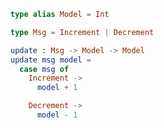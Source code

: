 ```elm
type alias Model = Int
```

```elm
type Msg = Increment | Decrement
```

```elm
update : Msg -> Model -> Model
update msg model =
  case msg of
    Increment ->
      model + 1

    Decrement ->
      model - 1
```
